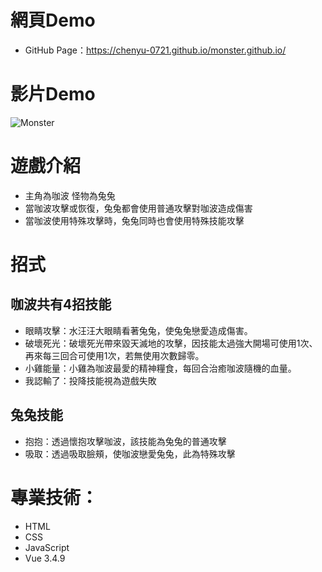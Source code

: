 # 網頁Demo
- GitHub Page：https://chenyu-0721.github.io/monster.github.io/
# 影片Demo
![Monster](https://github.com/chenyu-0721/monster.github.io/assets/59197038/0b4c8da3-0f9a-432b-a9a4-ea1cb5d67bf6)

# 遊戲介紹 
- 主角為咖波 怪物為兔兔
- 當咖波攻擊或恢復，兔兔都會使用普通攻擊對咖波造成傷害
- 當咖波使用特殊攻擊時，兔兔同時也會使用特殊技能攻擊
  
# 招式

## 咖波共有4招技能
- 眼睛攻擊：水汪汪大眼睛看著兔兔，使兔兔戀愛造成傷害。
- 破壞死光：破壞死光帶來毀天滅地的攻擊，因技能太過強大開場可使用1次、再來每三回合可使用1次，若無使用次數歸零。
- 小雞能量：小雞為咖波最愛的精神糧食，每回合治癒咖波隨機的血量。
- 我認輸了：投降技能視為遊戲失敗
  
## 兔兔技能
- 抱抱：透過懷抱攻擊咖波，該技能為兔兔的普通攻擊
- 吸取：透過吸取臉頰，使咖波戀愛兔兔，此為特殊攻擊

# 專業技術：
- HTML
- CSS
- JavaScript
- Vue 3.4.9

